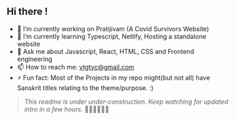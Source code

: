  ## Hi there !
  - 🔭 I’m currently working on Pratijivam (A Covid Survivors Website)
  - 🌱 I’m currently learning Typescript, Netlify, Hosting a standalone website
  - 💬 Ask me about Javascript, React, HTML, CSS and Frontend engineering
  - 📫 How to reach me: vtgtyc@gmail.com
  - ⚡ Fun fact: Most of the Projects in my repo might(but not all) have Sanskrit titles relating to the
  theme/purpose.
  :)

  > _This readme is under under-construction. Keep watching for updated intro in a few hours._ 🌱🌱🌱🌱🌱🌱
